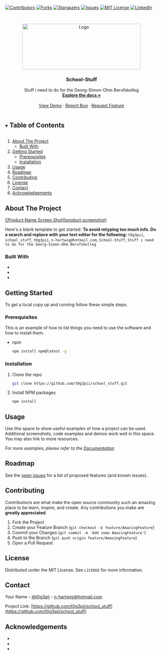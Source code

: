 <!--
*** Thanks for checking out the Best-README-Template. If you have a suggestion
*** that would make this better, please fork the repo and create a pull request
*** or simply open an issue with the tag "enhancement".
*** Thanks again! Now go create something AMAZING! :D
***
***
***
*** To avoid retyping too much info. Do a search and replace for the following:
*** github_username, repo_name, twitter_handle, email, project_title, project_description
-->



<!-- PROJECT SHIELDS -->
<!--
*** I'm using markdown "reference style" links for readability.
*** Reference links are enclosed in brackets [ ] instead of parentheses ( ).
*** See the bottom of this document for the declaration of the reference variables
*** for contributors-url, forks-url, etc. This is an optional, concise syntax you may use.
*** https://www.markdownguide.org/basic-syntax/#reference-style-links
-->
[![Contributors][contributors-shield]][contributors-url]
[![Forks][forks-shield]][forks-url]
[![Stargazers][stars-shield]][stars-url]
[![Issues][issues-shield]][issues-url]
[![MIT License][license-shield]][license-url]
[![LinkedIn][linkedin-shield]][linkedin-url]



<!-- PROJECT LOGO -->
<br />
<p align="center">
  <a href="https://github.com/t0g3pii/school_stuff">
    <img src="https://www.gso-koeln.de/wp-content/uploads/2020/06/LOGO-GSO_neu.png" alt="Logo" width="390" height="150">
  </a>

  <h3 align="center">School-Stuff</h3>

  <p align="center">
    Stuff i need to do for the Georg-Simon-Ohm Berufskolleg
    <br />
    <a href="https://github.com/t0g3pii/school_stuff"><strong>Explore the docs »</strong></a>
    <br />
    <br />
    <a href="https://github.com/t0g3pii/school_stuff">View Demo</a>
    ·
    <a href="https://github.com/t0g3pii/school_stuff/issues">Report Bug</a>
    ·
    <a href="https://github.com/t0g3pii/school_stuff/issues">Request Feature</a>
  </p>
</p>



<!-- TABLE OF CONTENTS -->
<details open="open">
  <summary><h2 style="display: inline-block">Table of Contents</h2></summary>
  <ol>
    <li>
      <a href="#about-the-project">About The Project</a>
      <ul>
        <li><a href="#built-with">Built With</a></li>
      </ul>
    </li>
    <li>
      <a href="#getting-started">Getting Started</a>
      <ul>
        <li><a href="#prerequisites">Prerequisites</a></li>
        <li><a href="#installation">Installation</a></li>
      </ul>
    </li>
    <li><a href="#usage">Usage</a></li>
    <li><a href="#roadmap">Roadmap</a></li>
    <li><a href="#contributing">Contributing</a></li>
    <li><a href="#license">License</a></li>
    <li><a href="#contact">Contact</a></li>
    <li><a href="#acknowledgements">Acknowledgements</a></li>
  </ol>
</details>



<!-- ABOUT THE PROJECT -->
## About The Project

[![Product Name Screen Shot][product-screenshot]](https://example.com)

Here's a blank template to get started:
**To avoid retyping too much info. Do a search and replace with your text editor for the following:**
`t0g3pii`, `school_stuff`, `t0g3pii`, `n-hartwig@hotmail.com`, `School-Stuff`, `Stuff i need to do for the Georg-Simon-Ohm Berufskolleg`


### Built With

* []()
* []()
* []()



<!-- GETTING STARTED -->
## Getting Started

To get a local copy up and running follow these simple steps.

### Prerequisites

This is an example of how to list things you need to use the software and how to install them.
* npm
  ```sh
  npm install npm@latest -g
  ```

### Installation

1. Clone the repo
   ```sh
   git clone https://github.com/t0g3pii/school_stuff.git
   ```
2. Install NPM packages
   ```sh
   npm install
   ```



<!-- USAGE EXAMPLES -->
## Usage

Use this space to show useful examples of how a project can be used. Additional screenshots, code examples and demos work well in this space. You may also link to more resources.

_For more examples, please refer to the [Documentation](https://example.com)_



<!-- ROADMAP -->
## Roadmap

See the [open issues](https://github.com/t0g3pii/school_stuff/issues) for a list of proposed features (and known issues).



<!-- CONTRIBUTING -->
## Contributing

Contributions are what make the open source community such an amazing place to be learn, inspire, and create. Any contributions you make are **greatly appreciated**.

1. Fork the Project
2. Create your Feature Branch (`git checkout -b feature/AmazingFeature`)
3. Commit your Changes (`git commit -m 'Add some AmazingFeature'`)
4. Push to the Branch (`git push origin feature/AmazingFeature`)
5. Open a Pull Request



<!-- LICENSE -->
## License

Distributed under the MIT License. See `LICENSE` for more information.



<!-- CONTACT -->
## Contact

Your Name - [@t0g3pii](https://twitter.com/t0g3pii) - n-hartwig@hotmail.com

Project Link: [https://github.com/t0g3pii/school_stuff](https://github.com/t0g3pii/school_stuff)



<!-- ACKNOWLEDGEMENTS -->
## Acknowledgements

* []()
* []()
* []()





<!-- MARKDOWN LINKS & IMAGES -->
<!-- https://www.markdownguide.org/basic-syntax/#reference-style-links -->
[contributors-shield]: https://img.shields.io/github/contributors/t0g3pii/repo.svg?style=for-the-badge
[contributors-url]: https://github.com/t0g3pii/school_stuff/graphs/contributors
[forks-shield]: https://img.shields.io/github/forks/t0g3pii/repo.svg?style=for-the-badge
[forks-url]: https://github.com/t0g3pii/school_stuff/network/members
[stars-shield]: https://img.shields.io/github/stars/t0g3pii/repo.svg?style=for-the-badge
[stars-url]: https://github.com/t0g3pii/school_stuff/stargazers
[issues-shield]: https://img.shields.io/github/issues/t0g3pii/repo.svg?style=for-the-badge
[issues-url]: https://github.com/t0g3pii/school_stuff/issues
[license-shield]: https://img.shields.io/github/license/t0g3pii/repo.svg?style=for-the-badge
[license-url]: https://github.com/t0g3pii/school_stuff/blob/master/LICENSE.txt
[linkedin-shield]: https://img.shields.io/badge/-LinkedIn-black.svg?style=for-the-badge&logo=linkedin&colorB=555
[linkedin-url]: https://linkedin.com/in/t0g3pii
